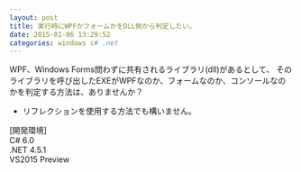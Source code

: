 ```yaml
---
layout: post
title: 実行時にWPFかフォームかをDLL側から判定したい。
date: 2015-01-06 13:29:52
categories: windows c# .net
---
```

<p>WPF、Windows Forms問わずに共有されるライブラリ(dll)があるとして、
そのライブラリを呼び出したEXEがWPFなのか、フォームなのか、コンソールなのかを判定する方法は、ありませんか？</p>

<ul>
<li>リフレクションを使用する方法でも構いません。</li>
</ul>

<p>[開発環境]<br>
C# 6.0<br>
.NET 4.5.1<br>
VS2015 Preview</p>
